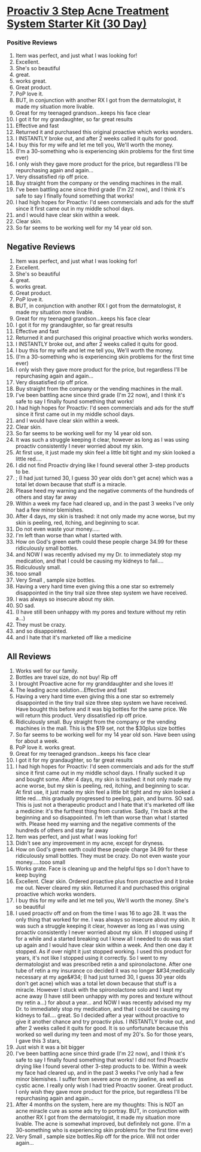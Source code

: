 # [Proactiv 3 Step Acne Treatment System Starter Kit (30 Day)](https://products.checkmycream.com/products/Proactiv-3-Step-Acne-Treatment-System-Starter-Kit-(30-Day).html)

### Positive Reviews

<ol>
      <li>Item was perfect, and just what I was looking for!</li>
      <li>Excellent.</li>
      <li>She&#x27;s so beautiful</li>
      <li>great.</li>
      <li>works great.</li>
      <li>Great product.</li>
      <li>PoP love it.</li>
      <li>BUT, in conjunction with another RX I got from the dermatologist, it made my situation more livable.</li>
      <li>Great for my teenaged grandson...keeps his face clear</li>
      <li>I got it for my grandaughter, so far great results</li>
      <li>Effective and fast</li>
      <li>Returned it and purchased this original proactive which works wonders.</li>
      <li>I INSTANTLY broke out, and after 2 weeks called it quits for good.</li>
      <li>I buy this for my wife and let me tell you, We&#x27;ll worth the money.</li>
      <li>(I&#x27;m a 30-something who is experiencing skin problems for the first time ever)</li>
      <li>I only wish they gave more product for the price, but regardless I&#x27;ll be repurchasing again and again...</li>
      <li>Very dissatisfied rip off price.</li>
      <li>Buy straight from the company or the vending machines in the mall.</li>
      <li>I&#x27;ve been battling acne since third grade (I&#x27;m 22 now), and I think it&#x27;s safe to say I finally found something that works!</li>
      <li>I had high hopes for Proactiv: I&#x27;d seen commercials and ads for the stuff since it first came out in my middle school days.</li>
      <li>and I would have clear skin within a week.</li>
      <li>Clear skin.</li>
      <li>So far seems to be working well for my 14 year old son.  </li>
</ol>


<h2>Negative Reviews</h2>
<ol>
<li> Item was perfect, and just what I was looking for!</li>
<li> Excellent.</li>
<li> She&#x27;s so beautiful</li>
<li> great.</li>
<li> works great.</li>
<li> Great product.</li>
<li> PoP love it.</li>
<li> BUT, in conjunction with another RX I got from the dermatologist, it made my situation more livable.</li>
<li> Great for my teenaged grandson...keeps his face clear</li>
<li> I got it for my grandaughter, so far great results</li>
<li> Effective and fast</li>
<li> Returned it and purchased this original proactive which works wonders.</li>
<li> I INSTANTLY broke out, and after 2 weeks called it quits for good.</li>
<li> I buy this for my wife and let me tell you, We&#x27;ll worth the money.</li>
<li> (I&#x27;m a 30-something who is experiencing skin problems for the first time ever)</li>
<li> I only wish they gave more product for the price, but regardless I&#x27;ll be repurchasing again and again...</li>
<li> Very dissatisfied rip off price.</li>
<li> Buy straight from the company or the vending machines in the mall.</li>
<li> I&#x27;ve been battling acne since third grade (I&#x27;m 22 now), and I think it&#x27;s safe to say I finally found something that works!</li>
<li> I had high hopes for Proactiv: I&#x27;d seen commercials and ads for the stuff since it first came out in my middle school days.</li>
<li> and I would have clear skin within a week.</li>
<li> Clear skin.</li>
<li> So far seems to be working well for my 14 year old son.  </li>
<li> It was such a struggle keeping it clear, however as long as I was using proactiv consistently I never worried about my skin.</li>
<li> At first use, it just made my skin feel a little bit tight and my skin looked a little red....</li>
<li> I did not find Proactiv drying like I found several other 3-step products to be.</li>
<li> ; (I had just turned 30, I guess 30 year olds don&#x27;t get acne) which was a total let down because that stuff is a miracle.</li>
<li> Please heed my warning and the negative comments of the hundreds of others and stay far away</li>
<li> Within a week my face had cleared up, and in the past 3 weeks I&#x27;ve only had a few minor blemishes.</li>
<li> After 4 days, my skin is trashed: it not only made my acne worse, but my skin is peeling, red, itching, and beginning to scar.</li>
<li> Do not even waste your money.....</li>
<li> I&#x27;m left than worse than what I started with.</li>
<li> How on God&#x27;s green earth could these people charge 34.99 for these ridiculously small bottles.</li>
<li> and NOW I was recently advised my my Dr. to immediately stop my medication, and that I could be causing my kidneys to fail....</li>
<li> Ridiculously small.</li>
<li> tooo small</li>
<li> Very Small , sample size bottles.</li>
<li> Having a very hard time even giving this a one star so extremely disappointed in the tiny trail size three step system we have received.</li>
<li> I was always so insecure about my skin.</li>
<li> SO sad.</li>
<li> (I have still been unhappy with my pores and texture without my retin a...)</li>
<li> They must be crazy.</li>
<li> and so disappointed.</li>
<li> and I hate that it&#x27;s marketed off like a medicine</li>
</ol>

<h2>All Reviews</h2>

<ol>
    <li> Works well for our family.</li>
    <li> Bottles are travel size, do not buy! Rip off</li>
    <li> I brought  Proactive acne for my granddaughter  and she loves  it!</li>
    <li> The leading acne solution...Effective and fast</li>
    <li> Having a very hard time even giving this a one star so extremely disappointed in the tiny trail size three step system we have received. Have bought this before and it was big bottles for the same price. We will return this product. Very dissatisfied rip off price.</li>
    <li> Ridiculously small. Buy straight from the company or the vending machines in the mall. This is the $19 set, not the $30plus size bottles</li>
    <li> So far seems to be working well for my 14 year old son.  Have been using for about a week.</li>
    <li> PoP love it. works great.</li>
    <li> Great for my teenaged grandson...keeps his face clear</li>
    <li> I got it for my grandaughter, so far great results</li>
    <li> I had high hopes for Proactiv: I&#x27;d seen commercials and ads for the stuff since it first came out in my middle school days. I finally sucked it up and bought some. After 4 days, my skin is trashed: it not only made my acne worse, but my skin is peeling, red, itching, and beginning to scar. At first use, it just made my skin feel a little bit tight and my skin looked a little red....this gradually progressed to peeling, pain, and burns. SO sad. This is just not a therapeutic product and I hate that it&#x27;s marketed off like a medicine: it&#x27;s the furthest thing from curative. Sadly, I&#x27;m back at the beginning and so disappointed. I&#x27;m left than worse than what I started with. Please heed my warning and the negative comments of the hundreds of others and stay far away</li>
    <li> Item was perfect, and just what I was looking for!</li>
    <li> Didn&#x27;t see any improvement in my acne, except for dryness.</li>
    <li> How on God&#x27;s green earth could these people charge 34.99 for these ridiculously small bottles. They must be crazy. Do not even waste your money.....tooo small</li>
    <li> Works grate. Face is cleaning up and the helpful tips so I don&#x27;t have to keep buying</li>
    <li> Excellent. Clear skin. Ordered proactive plus from proactive and it broke me out. Never cleared my skin. Returned it and purchased this original proactive which works wonders.</li>
    <li> I buy this for my wife and let me tell you, We&#x27;ll worth the money. She&#x27;s so beautiful</li>
    <li> I used proactiv off and on from the time I was 16 to ago 28. It was the only thing that worked for me. I was always so insecure about my skin. It was such a struggle keeping it clear, however as long as I was using proactiv consistently I never worried about my skin. If I stopped using if for a while and a started breaking out I knew all I needed to do was start up again and I would have clear skin within a week. And then one day it stopped. As if over night it just stopped working. I used this product for years, it&#x27;s not like I stopped using it correctly. So I went to my dermatologist and was prescribed retin a and spironolactone. After one tube of retin a my insurance co decided it was no longer &amp;#34;medically necessary at my age&amp;#34; (I had just turned 30, I guess 30 year olds don&#x27;t get acne) which was a total let down because that stuff is a miracle. However I stuck with the spironolactone solo and I kept my acne away (I have still been unhappy with my pores and texture without my retin a...) for about a year... and NOW I was recently advised my my Dr. to immediately stop my medication, and that I could be causing my kidneys to fail.... great. So I decided after a year without proactive to give it another chance and try proactiv plus. I INSTANTLY broke out, and after 2 weeks called it quits for good. It is so unfortunate because this worked so well during my teen and most of my 20&#x27;s. So for those years, I gave this 3 stars,</li>
    <li> Just wish it was a bit bigger</li>
    <li> I&#x27;ve been battling acne since third grade (I&#x27;m 22 now), and I think it&#x27;s safe to say I finally found something that works! I did not find Proactiv drying like I found several other 3-step products to be. Within a week my face had cleared up, and in the past 3 weeks I&#x27;ve only had a few minor blemishes. I suffer from severe acne on my jawline, as well as cystic acne. I really only wish I had tried Proactiv sooner. Great product. I only wish they gave more product for the price, but regardless I&#x27;ll be repurchasing again and again...</li>
    <li> After 4 months on the system, here are my thoughts: This is NOT an acne miracle cure as some ads try to portray. BUT, in conjunction with another RX I got from the dermatologist, it made my situation more livable. The acne is somewhat improved, but definitely not gone. (I&#x27;m a 30-something who is experiencing skin problems for the first time ever)</li>
    <li> Very Small , sample size bottles.Rip off for the price. Will not order again...</li>
</ol>




